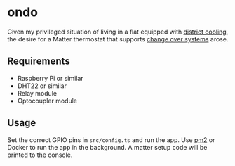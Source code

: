 # ondo

Given my privileged situation of living in a flat equipped with [district cooling](https://www.wienenergie.at/ueber-uns/unternehmen/energie-klimaschutz/energieerzeugung/fernkaelte/), the desire for a Matter thermostat that supports [change over systems](https://www.wienenergie.at/faqs/was-ist-ein-change-over-system/) arose.

## Requirements
- Raspberry Pi or similar
- DHT22 or similar
- Relay module
- Optocoupler module

## Usage
Set the correct GPIO pins in `src/config.ts` and run the app. Use [pm2](https://pm2.keymetrics.io/) or Docker to run the app in the background. A matter setup code will be printed to the console.
